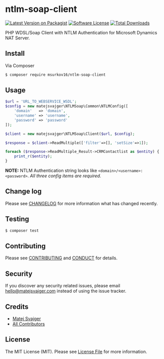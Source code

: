 # ntlm-soap-client

[![Latest Version on Packagist][ico-version]][link-packagist]
[![Software License][ico-license]](LICENSE.md)
[![Total Downloads][ico-downloads]][link-downloads]

PHP WDSL/Soap Client with NTLM Authentication for Microsoft Dynamics NAT Server.

## Install

Via Composer

``` bash
$ composer require msurkov16/ntlm-soap-client
```

## Usage

``` php
$url = 'URL_TO_WEBSERVICE_WSDL';
$config = new matejsvajger\NTLMSoap\Common\NTLMConfig([
    'domain'   => 'domain',
    'username' => 'username',
    'password' => 'password'
]);

$client = new matejsvajger\NTLMSoap\Client($url, $config);

$response = $client->ReadMultiple(['filter'=>[], 'setSize'=>1]);

foreach ($response->ReadMultiple_Result->CRMContactlist as $entity) {
    print_r($entity);
}
```
__NOTE:__ NTLM Authentication string looks like `<domain>/<username>:<password>`. _All three config items are required._

## Change log

Please see [CHANGELOG](CHANGELOG.md) for more information what has changed recently.

## Testing

``` bash
$ composer test
```

## Contributing

Please see [CONTRIBUTING](CONTRIBUTING.md) and [CONDUCT](CONDUCT.md) for details.

## Security

If you discover any security related issues, please email hello@matejsvajger.com instead of using the issue tracker.

## Credits

- [Matej Svajger][link-author]
- [All Contributors][link-contributors]

## License

The MIT License (MIT). Please see [License File](LICENSE.md) for more information.

[ico-version]: https://img.shields.io/packagist/v/matejsvajger/ntlm-soap-client.svg?style=flat-square
[ico-license]: https://img.shields.io/badge/license-MIT-brightgreen.svg?style=flat-square
[ico-downloads]: https://img.shields.io/packagist/dt/matejsvajger/ntlm-soap-client.svg?style=flat-square

[link-packagist]: https://packagist.org/packages/matejsvajger/ntlm-soap-client
[link-downloads]: https://packagist.org/packages/matejsvajger/ntlm-soap-client
[link-author]: https://github.com/matejsvajger
[link-contributors]: ../../contributors
